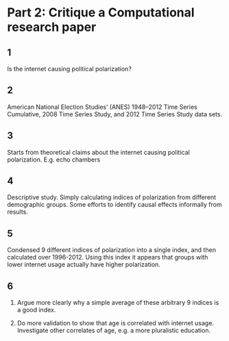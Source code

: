 # Part 2: Critique a Computational research paper

## 1

Is the internet causing political polarization?

## 2

American National Election Studies’ (ANES) 1948–2012 Time
Series Cumulative, 2008 Time Series Study, and 2012 Time Series Study data sets.

## 3

Starts from theoretical claims about the internet causing political polarization.
E.g. echo chambers

## 4

Descriptive study. Simply calculating indices of polarization from different demographic groups. Some efforts to identify causal effects informally from results.

## 5

Condensed 9 different indices of polarization into a single index, and then calculated over 1996-2012.
Using this index it appears that groups with lower internet usage actually have higher polarization.

## 6

1. Argue more clearly why a simple average of these arbitrary 9 indices is a good index.

1. Do more validation to show that age is correlated with internet usage. Investigate other correlates of age, e.g. a more pluralistic education.
